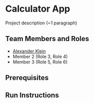 # Calculator App

Project description (~1 paragraph)

## Team Members and Roles

* [Alexander Klein](https://github.com/Alexander-Klein-GVSU/CIS350-HW2-Klein)
* Member 2 (Role 3, Role 4)
* Member 3 (Role 5, Role 6)

## Prerequisites

## Run Instructions
